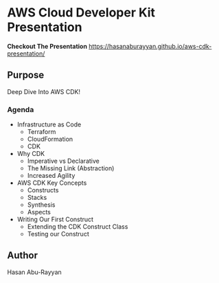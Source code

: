 # AWS Cloud Developer Kit Presentation

**Checkout The Presentation**
https://hasanaburayyan.github.io/aws-cdk-presentation/

## Purpose

Deep Dive Into AWS CDK!

### Agenda

- Infrastructure as Code
  - Terraform
  - CloudFormation
  - CDK
- Why CDK
  - Imperative vs Declarative
  - The Missing Link (Abstraction)
  - Increased Agility
- AWS CDK Key Concepts
  - Constructs
  - Stacks
  - Synthesis
  - Aspects
- Writing Our First Construct
  - Extending the CDK Construct Class
  - Testing our Construct

## Author

Hasan Abu-Rayyan
